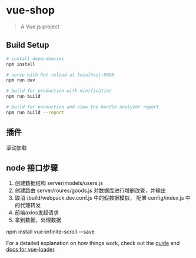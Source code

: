 # vue-shop

> A Vue.js project

## Build Setup

``` bash
# install dependencies
npm install

# serve with hot reload at localhost:8080
npm run dev

# build for production with minification
npm run build

# build for production and view the bundle analyzer report
npm run build --report
```
## 插件

滚动加载

## node 接口步骤

1. 创建数据结构 server/models/users.js
2. 创建路由 server/roures/goods.js 对数据库进行增删改查，并输出
3. 取消 /build/webpack.dev.conf.js 中的假数据模拟， 配置 config/index.js 中的代理转发
4. 前端axios发起请求
5. 拿到数据，处理数据

npm install vue-infinite-scroll --save

For a detailed explanation on how things work, check out the [guide](http://vuejs-templates.github.io/webpack/) and [docs for vue-loader](http://vuejs.github.io/vue-loader).
